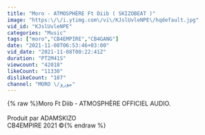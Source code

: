 ```yaml
---
title: "Moro - ATMOSPHÈRE Ft Diib ( SKIZOBEAT )"
image: "https:\/\/i.ytimg.com\/vi\/KJslUvleNPE\/hqdefault.jpg"
vid_id: "KJslUvleNPE"
categories: "Music"
tags: ["moro","CB4EMPIRE","CB4GANG"]
date: "2021-11-08T06:53:46+03:00"
vid_date: "2021-11-08T00:22:41Z"
duration: "PT2M41S"
viewcount: "42018"
likeCount: "11330"
dislikeCount: "187"
channel: "MORO \/مورو"
---
```

{% raw %}Moro Ft Diib - ATMOSPHÈRE OFFICIEL AUDIO.<br /><br />Produit par ADAMSKIZO <br />CB4EMPIRE 2021 ©️{% endraw %}
